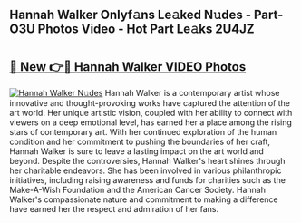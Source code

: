 ## Hannah Walker Onlyf𝚊ns Le𝚊ked N𝚞des - Part-O3U Photos Video - Hot Part Le𝚊ks 2U4JZ

# <h2><a href="http://ac48707.deff.icu/?id=Hannah+Walker">🔗 New 👉🔴 Hannah Walker VIDEO Photos</a></h2>

[![Hannah Walker N𝚞des](https://i.imgur.com/rIISA9y.gif)](http://ac48707.deff.icu/?id=Hannah+Walker)
Hannah Walker is a contemporary artist whose innovative and thought-provoking works have captured the attention of the art world. Her unique artistic vision, coupled with her ability to connect with viewers on a deep emotional level, has earned her a place among the rising stars of contemporary art. With her continued exploration of the human condition and her commitment to pushing the boundaries of her craft, Hannah Walker is sure to leave a lasting impact on the art world and beyond. Despite the controversies, Hannah Walker's heart shines through her charitable endeavors. She has been involved in various philanthropic initiatives, including raising awareness and funds for charities such as the Make-A-Wish Foundation and the American Cancer Society. Hannah Walker's compassionate nature and commitment to making a difference have earned her the respect and admiration of her fans.
